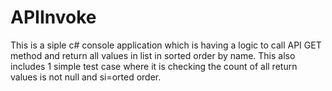 # APIInvoke
This is a siple c# console application which is having a logic to call API GET method and return all values in list in sorted order by name.
This also includes 1 simple test case where it is checking the count of all return values is not null and si=orted order.
